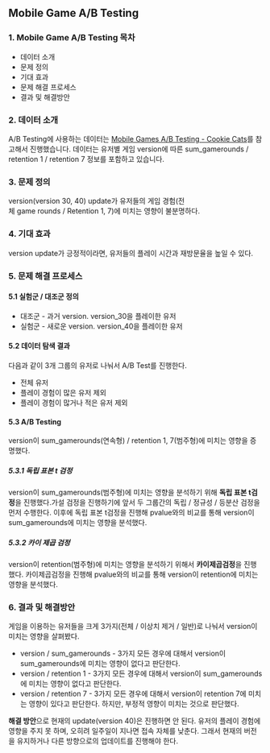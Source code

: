 ## Mobile Game A/B Testing

### 1. Mobile Game A/B Testing 목차
* 데이터 소개
* 문제 정의
* 기대 효과
* 문제 해결 프로세스
* 결과 및 해결방안

### 2. 데이터 소개
A/B Testing에 사용하는 데이터는 [Mobile Games A/B Testing - Cookie Cats](https://www.kaggle.com/datasets/mursideyarkin/mobile-games-ab-testing-cookie-cats)를 참고해서 진행했습니다. 데이터는 유저별 게임 version에 따른 sum_gamerounds / retention 1 / retention 7 정보를 포함하고 있습니다.

### 3. 문제 정의
version(version 30, 40) update가 유저들의 게임 경험(전체 game rounds / Retention 1, 7)에 미치는 영향이 불분명하다.

### 4. 기대 효과
version update가 긍정적이라면, 유저들의 플레이 시간과 재방문율을 높일 수 있다.

### 5. 문제 해결 프로세스
#### 5.1 실험군 / 대조군 정의
* 대조군 - 과거 version. version_30을 플레이한 유저
* 실험군 - 새로운 version. version_40을 플레이한 유저

#### 5.2 데이터 탐색 결과
다음과 같이 3개 그룹의 유저로 나눠서 A/B Test를 진행한다.
* 전체 유저
* 플레이 경험이 많은 유저 제외
* 플레이 경험이 많거나 적은 유저 제외

#### 5.3 A/B Testing
version이 sum_gamerounds(연속형) / retention 1, 7(범주형)에 미치는 영향을 증명했다.

##### 5.3.1 독립 표본 t 검정
version이 sum_gamerounds(범주형)에 미치는 영향을 분석하기 위해 **독립 표본 t검정**을 진행했다.가설 검정을 진행하기에 앞서 두 그룹간의 독립 / 정규성 / 등분산 검정을 먼저 수행한다. 이후에 독립 표본 t검정을 진행해 pvalue와의 비교를 통해 version이 sum_gamerounds에 미치는 영향을 분석했다.

##### 5.3.2 카이 제곱 검정
version이 retention(범주형)에 미치는 영향을 분석하기 위해서 **카이제곱검정**을 진행했다. 카이제곱검정을 진행해 pvalue와의 비교를 통해 version이 retention에 미치는 영향을 분석했다.

### 6. 결과 및 해결방안
게임을 이용하는 유저들을 크게 3가지(전체 / 이상치 제거 / 일반)로 나눠서 version이 미치는 영향을 살펴봤다.

* version / sum_gamerounds - 3가지 모든 경우에 대해서 version이 sum_gamerounds에 미치는 영향이 없다고 판단한다.
* version / retention 1 - 3가지 모든 경우에 대해서 version이 sum_gamerounds에 미치는 영향이 없다고 판단한다.
* version / retention 7 - 3가지 모든 경우에 대해서 version이 retention 7에 미치는 영향이 있다고 판단한다. 하지만, 부정적 영향이 미치는 것으로 판단했다.

**해결 방안**으로 현재의 update(version 40)은 진행하면 안 된다. 유저의 플레이 경험에 영향을 주지 못 하며, 오히려 일주일이 지나면 접속 자체를 낮춘다. 그래서 현재의 버전을 유지하거나 다른 방향으로의 업데이트를 진행해야 한다.
